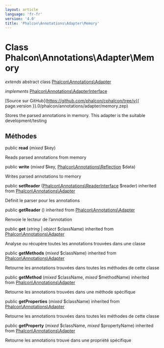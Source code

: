 ```yaml
---
layout: article
language: 'fr-fr'
version: '4.0'
title: 'Phalcon\Annotations\Adapter\Memory'
---
```

# Class **Phalcon\Annotations\Adapter\Memory**

*extends* abstract class [Phalcon\Annotations\Adapter](Phalcon_Annotations_Adapter)

*implements* [Phalcon\Annotations\AdapterInterface](Phalcon_Annotations_AdapterInterface)

[Source sur GitHub](https://github.com/phalcon/cphalcon/tree/v{{ page.version }}.0/phalcon/annotations/adapter/memory.zep)

Stores the parsed annotations in memory. This adapter is the suitable development/testing

## Méthodes

public **read** (*mixed* $key)

Reads parsed annotations from memory

public **write** (*mixed* $key, [Phalcon\Annotations\Reflection](Phalcon_Annotations_Reflection) $data)

Writes parsed annotations to memory

public **setReader** ([Phalcon\Annotations\ReaderInterface](Phalcon_Annotations_ReaderInterface) $reader) inherited from [Phalcon\Annotations\Adapter](Phalcon_Annotations_Adapter)

Définit le parser pour les annotations

public **getReader** () inherited from [Phalcon\Annotations\Adapter](Phalcon_Annotations_Adapter)

Renvoie le lecteur de l’annotation

public **get** (*string* | *object* $className) inherited from [Phalcon\Annotations\Adapter](Phalcon_Annotations_Adapter)

Analyse ou récupère toutes les annotations trouvées dans une classe

public **getMethods** (*mixed* $className) inherited from [Phalcon\Annotations\Adapter](Phalcon_Annotations_Adapter)

Retourne les annotations trouvées dans toutes les méthodes de cette classe

public **getMethod** (*mixed* $className, *mixed* $methodName) inherited from [Phalcon\Annotations\Adapter](Phalcon_Annotations_Adapter)

Retourne les annotations trouvées dans une méthode spécifique

public **getProperties** (*mixed* $className) inherited from [Phalcon\Annotations\Adapter](Phalcon_Annotations_Adapter)

Retourne les annotations trouvées dans toutes les méthodes de cette classe

public **getProperty** (*mixed* $className, *mixed* $propertyName) inherited from [Phalcon\Annotations\Adapter](Phalcon_Annotations_Adapter)

Retourne les annotations trouve dans une propriété spécifique